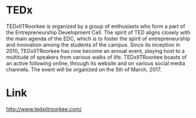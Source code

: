 # TEDx
TEDxIITRoorkee is organized by a group of enthusiasts who form a part of the Entrepreneurship Development Cell. The spirit of TED aligns closely with the main agenda of the EDC, which is to foster the spirit of entrepreneurship and innovation among the students of the campus. Since its inception in 2010, TEDxIITRoorkee has now become an annual event, playing host to a multitude of speakers from various walks of life. TEDxIITRoorkee boasts of an active following online, through its website and on various social media channels. The event will be organized on the 5th of March, 2017.
# Link
http://www.tedxiitroorkee.com/
